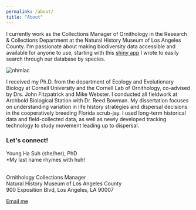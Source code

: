 ```yaml
---
permalink: /about/
title: "About"
---
```


I currently work as the Collections Manager of Ornithology in the Research & Collections Department at the Natural History Museum of Los Angeles County. I'm passionate about making biodiversity data accessible and available for anyone to use, starting with this [shiny app](https://nhm-birds.shinyapps.io/lacm_birds/) I wrote to easily search through our database by species.  

![nhmlac](https://github.com/younghasuh/younghasuh.github.io/assets/22403928/1b61eedd-8279-41cb-81c0-913ef34f8fca)

I received my Ph.D. from the department of Ecology and Evolutionary Biology at Cornell University and the Cornell Lab of Ornithology, co-advised by Drs. John Fitzpatrick and Mike Webster. I conducted all fieldwork at Archbold Biological Station with Dr. Reed Bowman. My dissertation focuses on understanding variation in life history strategies and dispersal decisions in the cooperatively breeding Florida scrub-jay. I used long-term historical data and field-collected data, as well as newly developed tracking technology to study movement leading up to dispersal.

### Let's connect!
Young Ha Suh (she/her), PhD <br>
    *My last name rhymes with huh! <br>

<br />
Ornithology Collections Manager <br />
Natural History Museum of Los Angeles County <br />
900 Exposition Blvd, Los Angeles, LA 90007 <br />

<a href="mailto:{{ 'ysuh@nhm.org' | encode_email }}" title="Email me">Email me</a>

